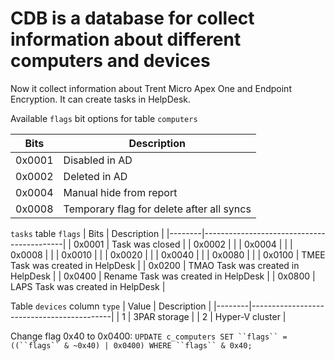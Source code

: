 # CDB is a database for collect information about different computers and devices

Now it collect information about Trent Micro Apex One and Endpoint Encryption.
It can create tasks in HelpDesk.

Available `flags` bit options for table `computers`

| Bits   | Description                               |
|--------|-------------------------------------------|
| 0x0001 | Disabled in AD                            |
| 0x0002 | Deleted in AD                             |
| 0x0004 | Manual hide from report                   |
| 0x0008 | Temporary flag for delete after all syncs |

`tasks` table `flags`
| Bits   | Description                               |
|--------|-------------------------------------------|
| 0x0001 | Task was closed                           |
| 0x0002 |                                           |
| 0x0004 |                                           |
| 0x0008 |                                           |
| 0x0010 |                                           |
| 0x0020 |                                           |
| 0x0040 |                                           |
| 0x0080 |                                           |
| 0x0100 | TMEE Task was created in HelpDesk         |
| 0x0200 | TMAO Task was created in HelpDesk         |
| 0x0400 | Rename Task was created in HelpDesk       |
| 0x0800 | LAPS Task was created in HelpDesk         |

Table `devices` column `type`
| Value  | Description                               |
|--------|-------------------------------------------|
| 1      | 3PAR storage                              |
| 2      | Hyper-V cluster                           |


Change flag 0x40 to 0x0400:
  `UPDATE c_computers SET ``flags`` = ((``flags`` & ~0x40) | 0x0400) WHERE ``flags`` & 0x40;`
